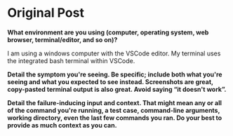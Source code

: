 # Original Post
**What environment are you using (computer, operating system, web browser, terminal/editor, and so on)?**

I am using a windows computer with the VSCode editor. My terminal uses the integrated bash terminal within VSCode.

**Detail the symptom you're seeing. Be specific; include both what you're seeing and what you expected to see instead. Screenshots are great, copy-pasted terminal output is also great. Avoid saying “it doesn't work”.**



**Detail the failure-inducing input and context. That might mean any or all of the command you're running, a test case, command-line arguments, working directory, even the last few commands you ran. Do your best to provide as much context as you can.**
